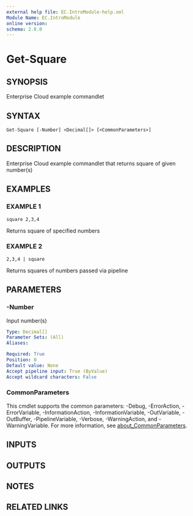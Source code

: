 ```yaml
---
external help file: EC.IntroModule-help.xml
Module Name: EC.IntroModule
online version:
schema: 2.0.0
---
```


# Get-Square

## SYNOPSIS
Enterprise Cloud example commandlet

## SYNTAX

```
Get-Square [-Number] <Decimal[]> [<CommonParameters>]
```

## DESCRIPTION
Enterprise Cloud example commandlet that returns square of given number(s)

## EXAMPLES

### EXAMPLE 1
```
square 2,3,4
```

Returns square of specified numbers

### EXAMPLE 2
```
2,3,4 | square
```

Returns squares of numbers passed via pipeline

## PARAMETERS

### -Number
Input number(s)

```yaml
Type: Decimal[]
Parameter Sets: (All)
Aliases:

Required: True
Position: 0
Default value: None
Accept pipeline input: True (ByValue)
Accept wildcard characters: False
```

### CommonParameters
This cmdlet supports the common parameters: -Debug, -ErrorAction, -ErrorVariable, -InformationAction, -InformationVariable, -OutVariable, -OutBuffer, -PipelineVariable, -Verbose, -WarningAction, and -WarningVariable. For more information, see [about_CommonParameters](http://go.microsoft.com/fwlink/?LinkID=113216).

## INPUTS

## OUTPUTS

## NOTES

## RELATED LINKS
